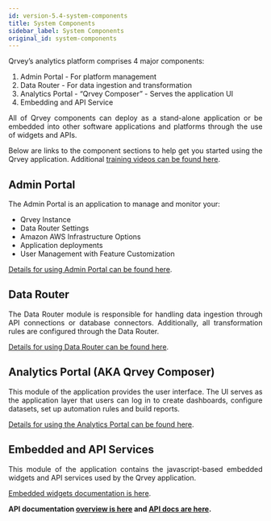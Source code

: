 ```yaml
---
id: version-5.4-system-components
title: System Components
sidebar_label: System Components
original_id: system-components
---
```


<div style="text-align: justify">

Qrvey’s analytics platform comprises 4 major components:
1. Admin Portal - For platform management 
2. Data Router - For data ingestion and transformation
3. Analytics Portal - “Qrvey Composer” - Serves the application UI
4. Embedding and API Service 

All of Qrvey components can deploy as a stand-alone application or be embedded into other software applications and platforms through the use of widgets and APIs. 

Below are links to the component sections to help get you started using the Qrvey application. Additional <a href="/docs/video-training/building-qrvey-sample/connections/">training videos can be found here</a>.

## Admin Portal
The Admin Portal is an application to manage and monitor your:
* Qrvey Instance 
* Data Router Settings 
* Amazon AWS Infrastructure Options 
* Application deployments
* User Management with Feature Customization

<a href="/docs/admin/admin-intro/">Details for using Admin Portal can be found here</a>.

## Data Router
The Data Router module is responsible for handling data ingestion through API connections or database connectors. Additionally, all transformation rules are configured through the Data Router.

<a href="/docs/data-router/introduction/data-router-intro/">Details for using Data Router can be found here</a>.

## Analytics Portal (AKA Qrvey Composer)
This module of the application provides the user interface. The UI serves as the application layer that users can log in to create dashboards, configure datasets, set up automation rules and build reports. 

<a href="/docs/ui-docs/basics/logging-in/">Details for using the Analytics Portal can be found here</a>.

## Embedded and API Services
This module of the application contains the javascript-based embedded widgets and API services used by the Qrvey application.

<a href="/docs/embedding/embedding-intro/">Embedded widgets documentation is here</a>.

**API documentation <a href="/docs/embedding/api/api-intro/">overview is here</a> and <a href="https://documenter.getpostman.com/view/1152381/TVCb4AGN#intro">API docs are here</a>.**